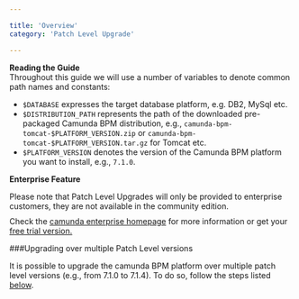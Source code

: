 ```yaml
---

title: 'Overview'
category: 'Patch Level Upgrade'

---
```


<div class="alert alert-info">
  <strong>Reading the Guide</strong><br>
   Throughout this guide we will use a number of variables to denote common path names and constants:
  <ul>
    <li><code>$DATABASE</code> expresses the target database platform, e.g. DB2, MySql etc.</li>
    <li><code>$DISTRIBUTION_PATH</code> represents the path of the downloaded pre-packaged Camunda BPM distribution, e.g., <code>camunda-bpm-tomcat-$PLATFORM_VERSION.zip</code> or <code>camunda-bpm-tomcat-$PLATFORM_VERSION.tar.gz</code> for Tomcat etc.</li>
    <li><code>$PLATFORM_VERSION</code> denotes the version of the Camunda BPM platform you want to install, e.g., <code>7.1.0</code>.</li>
  </ul>
</div>

<div class="alert alert-warning">
  <p><strong>Enterprise Feature</strong></p>
  Please note that Patch Level Upgrades will only be provided to enterprise customers, they are not available in the community edition.
  <p style="margin-top:10px">Check the <a href="http://camunda.com/bpm/enterprise/ ">camunda enterprise homepage</a> for more information or get your <a href="http://camunda.com/bpm/enterprise/trial/">free trial version.</a></p>
</div>

###Upgrading over multiple Patch Level versions

It is possible to upgrade the camunda BPM platform over multiple patch level versions (e.g., from 7.1.0 to 7.1.4). To do so, follow the steps listed [below](ref:#patch-level-upgrade-upgrade-your-server).
